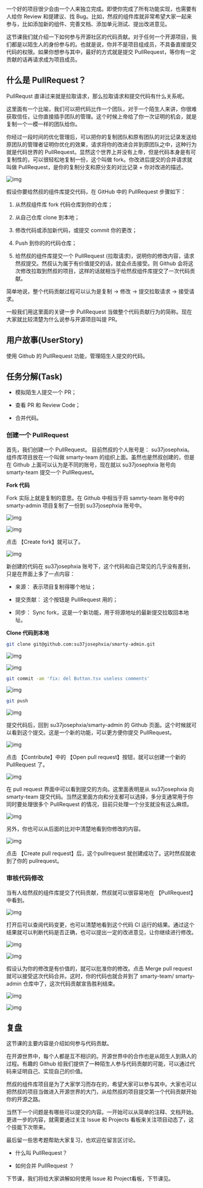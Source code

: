 一个好的项目很少会由一个人来独立完成。即使你完成了所有功能实现，也需要有人给你 Review 和提建议、找 Bug。比如，然叔的组件库就非常希望大家一起来参与，比如添加新的组件、完善文档、添加单元测试、提出改进意见。

这节课我们就介绍一下如何参与开源社区的代码贡献。对于任何一个开源项目，我们都是以陌生人的身份参与的。也就是说，你并不是项目组成员，不具备直接提交代码的权限。如果你想参与其中，最好的方式就是提交 PullRequest，等你有一定贡献的话再请求成为项目成员。

## 什么是 PullRequest？

PullRequst 直译过来就是拉取请求，那么拉取请求和提交代码有什么关系呢。

这里面有一个比喻，我们可以把代码比作一个团队，对于一个陌生人来讲，你很难获取信任，让你直接插手团队的管理。这个时候上帝给了你一次证明的机会，就是复制一个一模一样的团队给你。

你经过一段时间的优化管理后，可以把你的复制团队和原有团队的对比记录发送给原团队的管理者证明你优化的效果，请求将你的改进合并到原团队之中，这种行为就是代码世界的 PullRequest。显然这个世界上并没有上帝，但是代码本身是有可复制性的，可以很轻松地复制一份，这个叫做 fork。你改进后提交的合并请求就叫做 PullRequest，是你的复制分支和原分支的对比记录 + 你对改进的描述。

![img](./images/b8b347d7246f48b0a5fd46de28c1c54a~tplv-k3u1fbpfcp-zoom-1.image.png)

假设你要给然叔的组件库提交代码，在 GitHub 中的 PullRequest 步骤如下：

1. 从然叔组件库 fork 代码仓库到你的仓库；

1. 从自己仓库 clone 到本地；

1. 修改代码或添加新代码，或提交 commit 你的更改；

1. Push 到你的的代码仓库；

1. 给然叔的组件库提交一个 PullRequest (拉取请求)，说明你的修改内容，请求然叔提交。然叔认为属于有价值提交的话，就会点击接受。则 Github 会将这次修改拉取到然叔的项目，这样的话就相当于给然叔组件库提交了一次代码贡献。

简单地说，整个代码贡献过程可以认为是复制 -> 修改 -> 提交拉取请求 -> 接受请求。

一般我们用这里面的关键一步 PullRequest 当做整个代码贡献行为的简称。现在大家就比较清楚为什么说参与开源项目叫提 PR。

## 用户故事(UserStory)

使用 Github 的 PullRequest 功能，管理陌生人提交的代码。

## 任务分解(Task)

- 模拟陌生人提交一个 PR；

- 查看 PR 和 Review Code；

- 合并代码。

### 创建一个 PullRequest

首先，我们创建一个 PullRequest。 目前然叔的个人账号是： su37josephxia。 组件库项目放在一个叫做 smarty-team 的组织上面。虽然也是然叔创建的，但是在 Github 上面可以认为是不同的账号，现在就以 su37josephxia 账号向 smarty-team 提交一个 PullRequest。

**Fork 代码**

Fork 实际上就是复制的意思。在 Github 中相当于将 samrty-team 账号中的 smarty-admin 项目复制了一份到 su37josephxia 账号中。

![img](./images/3ec9d0b7d2d84b0c908796d0757bfdbd~tplv-k3u1fbpfcp-zoom-1.image.png)

![img](./images/e6fe717f6fe944c5a54ad728ba994969~tplv-k3u1fbpfcp-zoom-1.image.png)

点击 【Create fork】就可以了。

![img](./images/534ee08b08f1441cb9fc266f4020ceab~tplv-k3u1fbpfcp-zoom-1.image.png)

新创建的代码在 su37josephxia 账号下，这个代码和自己常见的几乎没有差别，只是在界面上多了一点内容：

- 来源：  表示项目复制得哪个地址；

- 提交贡献： 这个按钮是 PullRequest 用的；

- 同步： Sync fork，这是一个新功能，用于将源地址的最新提交拉取回本地址。

**Clone 代码到本地**

```Bash
git clone git@github.com:su37josephxia/smarty-admin.git
```

![img](./images/38e226d02c364c16b4546f732e885a70~tplv-k3u1fbpfcp-zoom-1.image.png)

![img](./images/5e412fb9bc8d448f9f0645b9e4f6f455~tplv-k3u1fbpfcp-zoom-1.image.png)

```Bash
git commit -am 'fix: del Button.tsx useless comments'
```

![img](./images/d734542d4784467da54b6b3ec49fa864~tplv-k3u1fbpfcp-zoom-1.image.png)

```Bash
git push
```

![img](./images/6fdde31852ae4602935172207dd17a08~tplv-k3u1fbpfcp-zoom-1.image.png)

提交代码后，回到 su37josephxia/smarty-admin 的 Github 页面。这个时候就可以看到这个提交。这是一个新的功能，可以更方便你提交 PullRequest。

![img](./images/dd945f7a115c4853ad4e0b3a2d24c5e6~tplv-k3u1fbpfcp-zoom-1.image.png)

点击 【Contribute】中的 【Open pull request】按钮，就可以创建一个新的 PullRequest 了。

![img](./images/ab7216fe70994c18b1d1e73a77b17bfb~tplv-k3u1fbpfcp-zoom-1.image.png)

在 pull request 界面中可以看到提交的方向。这里面表明是从 su37josephxia 向 smarty-team 提交代码。当然这里面方向和分支都可以选择，多分支通常用于你同时要处理很多个 PullRequest 的情况，目前只处理一个分支就没有这么麻烦。

![img](./images/87e379d4456c4a1fb86fd219b33e443a~tplv-k3u1fbpfcp-zoom-1.image.png)

另外，你也可以从后面的比对中清楚地看到你修改的内容。

![img](./images/7f0f4755f47042b9b12207f47eaa9ebc~tplv-k3u1fbpfcp-zoom-1.image.png)

点击 【Create pull request】后，这个pullrequest 就创建成功了。这时然叔就收到了你的 pullrequest。

### 审核代码修改

当有人给然叔的组件库提交了代码贡献，然叔就可以很容易地在 【PullRequest】中看到。

![img](./images/ca764601103e4236aefcfc5cc8c22e9e~tplv-k3u1fbpfcp-zoom-1.image.png)

打开后可以查阅代码变更，也可以清楚地看到这个代码 CI 运行的结果。通过这个结果就可以判断代码是否正确，也可以提出一定的改进意见，让你继续进行修改。

![img](./images/49727e60836642ed91128262b6b8da2a~tplv-k3u1fbpfcp-zoom-1.image.png)

![img](./images/46341df93d7b48c98e9beba2f0b8c213~tplv-k3u1fbpfcp-zoom-1.image.png)

假设认为你的修改是有价值的，就可以批准你的修改。点击 Merge pull request 就可以接受这次代码合并。这时，你的代码也就合并到了 smarty-team/ smarty-admin 仓库中了，这次代码贡献宣告胜利结束。

![img](./images/5820525266734daabd722b0d81c65699~tplv-k3u1fbpfcp-zoom-1.image.png)

![img](./images/6fd12526652f4ba2be0153702a0c4f50~tplv-k3u1fbpfcp-zoom-1.image.png)

## 复盘

这节课的主要内容是介绍如何参与代码贡献。

在开源世界中，每个人都是互不相识的。开源世界中的合作也是从陌生人到熟人的过程。有趣的 Github 给我们提供了一种陌生人参与代码贡献的可能，可以通过代码来证明自己、实现自己的价值。

然叔的组件库项目是为了大家学习而存在的，希望大家可以参与其中。大家也可以把然叔的项目当做进入开源世界的大门，从给然叔的项目提交第一个代码贡献开始你的开源之路。

当然下一个问题是有哪些可以提交的内容。一开始可以从简单的注释、文档开始。更进一步的内容，就需要通过关注 Issue 和 Projects 看板来关注项目动态了，这个技能下次带来。

最后留一些思考题帮助大家复习，也欢迎在留言区讨论。

- 什么叫 PullRequest？

- 如何合并 PullRequest ？

下节课，我们将给大家讲解如何使用 Issue 和 Project看板，下节课见。 